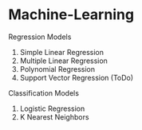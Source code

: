# Machine-Learning
Regression Models

1) Simple Linear Regression
2) Multiple Linear Regression
3) Polynomial Regression
4) Support Vector Regression (ToDo)

Classification Models
1) Logistic Regression
2) K Nearest Neighbors
